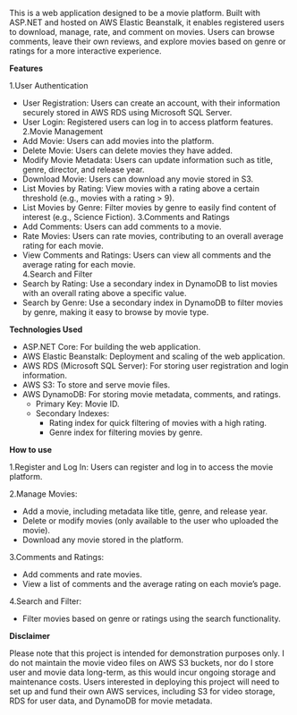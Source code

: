 This is a web application designed to be a movie platform. Built with ASP.NET and hosted on AWS Elastic Beanstalk, it enables registered users to download, manage, rate, and comment on movies. Users can browse comments, leave their own reviews, and explore movies based on genre or ratings for a more interactive experience.

**Features**

  1.User Authentication
   - User Registration: Users can create an account, with their information securely stored in AWS RDS using Microsoft SQL Server.
   - User Login: Registered users can log in to access platform features.
  2.Movie Management
   - Add Movie: Users can add movies into the platform.
   - Delete Movie: Users can delete movies they have added.
   - Modify Movie Metadata: Users can update information such as title, genre, director, and release year.
   - Download Movie: Users can download any movie stored in S3.
   - List Movies by Rating: View movies with a rating above a certain threshold (e.g., movies with a rating > 9).
   - List Movies by Genre: Filter movies by genre to easily find content of interest (e.g., Science Fiction).
  3.Comments and Ratings
   - Add Comments: Users can add comments to a movie.
   - Rate Movies: Users can rate movies, contributing to an overall average rating for each movie.
   - View Comments and Ratings: Users can view all comments and the average rating for each movie.  
  4.Search and Filter
   - Search by Rating: Use a secondary index in DynamoDB to list movies with an overall rating above a specific value.
   - Search by Genre: Use a secondary index in DynamoDB to filter movies by genre, making it easy to browse by movie type.

**Technologies Used**
 - ASP.NET Core: For building the web application.
 - AWS Elastic Beanstalk: Deployment and scaling of the web application.
 - AWS RDS (Microsoft SQL Server): For storing user registration and login information.
 - AWS S3: To store and serve movie files.
 - AWS DynamoDB: For storing movie metadata, comments, and ratings.
   - Primary Key: Movie ID.
   - Secondary Indexes:
     - Rating index for quick filtering of movies with a high rating.
     - Genre index for filtering movies by genre.
    
**How to use**

 1.Register and Log In: Users can register and log in to access the movie platform.
 
 2.Manage Movies:
   - Add a movie, including metadata like title, genre, and release year.
   - Delete or modify movies (only available to the user who uploaded the movie).
   - Download any movie stored in the platform.

 3.Comments and Ratings:
   - Add comments and rate movies.
   - View a list of comments and the average rating on each movie’s page.

 4.Search and Filter:
   - Filter movies based on genre or ratings using the search functionality.


**Disclaimer**

Please note that this project is intended for demonstration purposes only. I do not maintain the movie video files on AWS S3 buckets, nor do I store user and movie data long-term, as this would incur ongoing storage and maintenance costs. Users interested in deploying this project will need to set up and fund their own AWS services, including S3 for video storage, RDS for user data, and DynamoDB for movie metadata.
